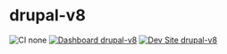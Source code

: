 # drupal-v8

![CI none](https://img.shields.io/badge/ci-none-orange.svg)
[![Dashboard drupal-v8](https://img.shields.io/badge/dashboard-drupal_v8-yellow.svg)](https://dashboard.pantheon.io/sites/d424071d-85b4-41be-bb05-9050909c1c6c#dev/code)
[![Dev Site drupal-v8](https://img.shields.io/badge/site-drupal_v8-blue.svg)](http://dev-drupal-v8.pantheonsite.io/)